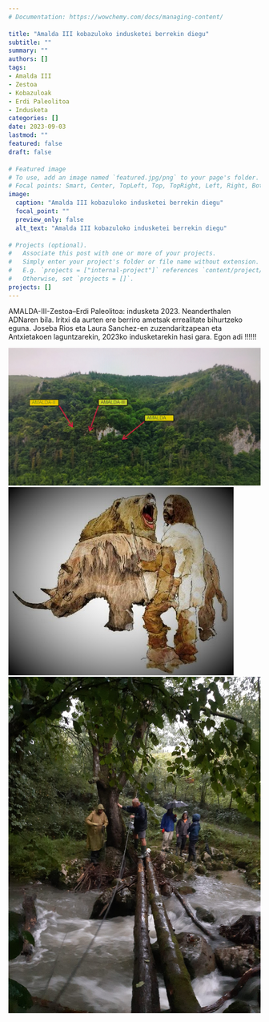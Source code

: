 ```yaml
---
# Documentation: https://wowchemy.com/docs/managing-content/

title: "Amalda III kobazuloko indusketei berrekin diegu"
subtitle: ""
summary: ""
authors: []
tags: 
- Amalda III
- Zestoa
- Kobazuloak
- Erdi Paleolitoa
- Indusketa
categories: []
date: 2023-09-03
lastmod: ""
featured: false
draft: false

# Featured image
# To use, add an image named `featured.jpg/png` to your page's folder.
# Focal points: Smart, Center, TopLeft, Top, TopRight, Left, Right, BottomLeft, Bottom, BottomRight.
image:
  caption: "Amalda III kobazuloko indusketei berrekin diegu"
  focal_point: ""
  preview_only: false
  alt_text: "Amalda III kobazuloko indusketei berrekin diegu"

# Projects (optional).
#   Associate this post with one or more of your projects.
#   Simply enter your project's folder or file name without extension.
#   E.g. `projects = ["internal-project"]` references `content/project/deep-learning/index.md`.
#   Otherwise, set `projects = []`.
projects: []
---
```


AMALDA-III-Zestoa–Erdi Paleolitoa: indusketa 2023. Neanderthalen ADNaren bila.
Iritxi da aurten ere berriro ametsak errealitate bihurtzeko eguna.
Joseba Rios eta Laura Sanchez-en zuzendaritzapean eta Antxietakoen laguntzarekin, 2023ko indusketarekin hasi gara.
Egon adi !!!!!!

![Amalda III kobazuloko indusketei berrekin diegu](media/1.jpeg)
![Amalda III kobazuloko indusketei berrekin diegu](media/2.jpeg)
![Amalda III kobazuloko indusketei berrekin diegu](media/3.jpeg)
